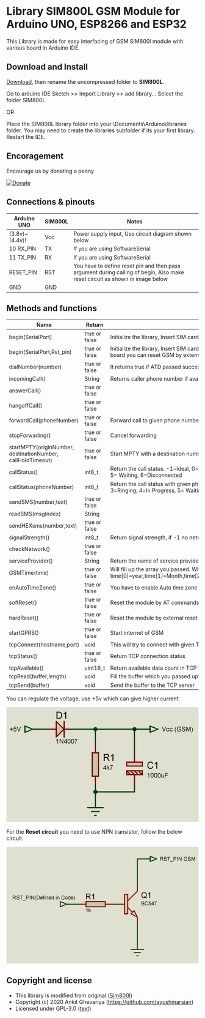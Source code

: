 # Library SIM800L GSM Module for Arduino UNO, ESP8266 and ESP32

This Library is made for easy interfacing of GSM SIM800l module with various board in Arduino IDE.

## Download and Install

[Download](https://github.com/AyushMarsian/SIM800L/archive/master.zip), then rename the uncompressed folder to **SIM800L**.

Go to arduino IDE Sketch >> Import Library >> add library... Select the folder SIM800L

OR

Place the SIM800L library folder into your \Documents\Arduino\libraries folder.
You may need to create the libraries subfolder if its your first library. Restart the IDE.

## Encoragement

Encourage us by donating a penny

[![Donate](https://img.shields.io/badge/Donate-Paypal-blue.svg)](https://www.paypal.com/paypalme/Ayushmarsian)

## Connections & pinouts

Arduino UNO   |   SIM800L   |    Notes  
-------------|-------------|------------
(3.8v)~(4.4v)!| Vcc | Power supply input, Use circuit diagram shown below
10 RX_PIN | TX |  If you are using SoftwareSerial
11 TX_PIN | RX |  If you are using SoftwareSerial
RESET_PIN | RST|  You have to define reset pin and then pass argument during calling of begin, Also make reset circuit as shown in image below
GND | GND |

## Methods and functions

Name   |Return |  Notes
-------|-------|-----------------------------------------------|
begin(SerialPort)        |true or false|Initialize the library, Insert SIM card compulsorily
begin(SerialPort,Rst_pin)|true or false|Initialize the library, Insert SIM card compulsorily. If you define and pass reset pin of your board you can reset GSM by external reset pin of the SIM800l
dialNumber(number)       |true or false| It returns true if ATD passed successfully
incomingCall()           |String| Returns caller phone number if available
answerCall()             |true or false|
hangoffCall()            |true or false|
forwardCall(phoneNumber) |true or false| Forward call to given phone number
stopForwading()          |true or false| Cancel forwarding
startMPTY(originNumber, destinationNumber, callHoldTimeout) |true or false| Start MPTY with a destination number, max hold time is callHoldTimeout
callStatus()             |int8_t|Return the call status. -1=Ideal, 0=Call in progress, 2=Dialing, 3=Ringing, 4=In Progress, 5= Waiting, 6=Disconnected
callStatus(phoneNumber)  |int8_t|Return the call status with given phone number. -1=Ideal, 0=Call in progress, 2=Dialing, 3=Ringing, 4=In Progress, 5= Waiting, 6=Disconnected
sendSMS(number,text)     |true or false|
readSMS(msgIndex)        |String|
sendHEXsms(number,text) |true or false|
signalStrength()         |int8_t|Return signal strength, if -1 no network
checkNetwork()           |true or false|
serviceProvider()        |String|Return the name of service provider
GSMTime(time)            |true or false|Will fill up the array you passed. Where time[0]=year,time[1]=Month,time[2]=date,time[3]=hour,time[4]=minute,time[5]=seconds
enAutoTimeZone()         |true or false|You have to enable Auto time zone before you read the time.
softReset()              |true or false|Reset the module by AT commands
hardReset()              |true or false|Reset the module by external reset pin. You must have to pass reset pin during begin
startGPRS()              |true or false|Start internet of GSM
tcpConnect(hostname,port)|void|This will try to connect with given TCP server parameter
tcpStatus()     |true or false|Return TCP connection status
tcpAvailable()           |uint16_t|Return available data count in TCP buffer
tcpRead(buffer,length)  |void|Fill the buffer which you passed upto given length
tcpSend(buffer)    |void|Send the buffer to the TCP server

You can regulate the voltage, use +5v which can give higher current.

![alt text](https://github.com/AyushMarsian/SIM800L/blob/master/circuits/Power_Circuit.JPG "Power_Circuit")

For the **Reset circuit** you need to use NPN transistor, follow the below circuit.

![alt text](https://github.com/AyushMarsian/SIM800L/blob/master/circuits/Reset_Circuit.JPG "Reset_Circuit")

## Copyright and license

- This library is modified from original ([Sim800l](https://github.com/cristiansteib/Sim800l))
- Copyright (c) 2020 Ankit Ghevariya (<https://github.com/ayushmarsian>)
- Licensed under GPL-3.0 ([text](LICENSE))
